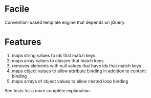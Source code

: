 
Facile
===

Convention-based template engine that depends on jQuery.

Features
===

1. maps string values to ids that match keys
1. maps array values to classes that match keys
1. removes elements with null values that have ids that match keys
1. maps object values to allow attribute binding in addition to content binding
1. maps arrays of object values to allow nested loop binding

See tests for a more complete explanation. 

